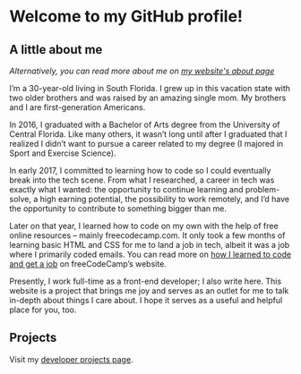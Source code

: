 # Welcome to my GitHub profile!

## A little about me

*Alternatively, you can read more about me on [my website's about page](https://www.caseyocampo.com/about/)*

I’m a 30-year-old living in South Florida. I grew up in this vacation state with two older brothers and was raised by an amazing single mom. My brothers and I are first-generation Americans.

In 2016, I graduated with a Bachelor of Arts degree from the University of Central Florida. Like many others, it wasn’t long until after I graduated that I realized I didn’t want to pursue a career related to my degree (I majored in Sport and Exercise Science).

In early 2017, I committed to learning how to code so I could eventually break into the tech scene. From what I researched, a career in tech was exactly what I wanted: the opportunity to continue learning and problem-solve, a high earning potential, the possibility to work remotely, and I’d have the opportunity to contribute to something bigger than me.

Later on that year, I learned how to code on my own with the help of free online resources – mainly freecodecamp.com. It only took a few months of learning basic HTML and CSS for me to land a job in tech, albeit it was a job where I primarily coded emails. You can read more on [how I learned to code and get a job](https://forum.freecodecamp.org/t/how-i-learned-to-code-and-got-my-first-developer-job-and-how-i-m-progressing-now/475142) on freeCodeCamp’s website.

Presently, I work full-time as a front-end developer; I also write here. This website is a project that brings me joy and serves as an outlet for me to talk in-depth about things I care about. I hope it serves as a useful and helpful place for you, too.

## Projects

Visit my [developer projects page](https://caseyocampo.com/projects).
